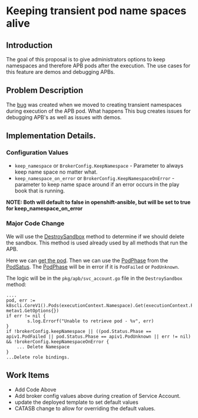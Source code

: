 # Keeping transient pod name spaces alive

## Introduction
The goal of this proposal is to give administrators options to keep namespaces and therefore APB pods after the execution. The use cases for this feature are demos and debugging APBs.

## Problem Description
The [bug](https://bugzilla.redhat.com/show_bug.cgi?id=1497766) was created when we moved to creating transient namespaces during execution of the APB pod. What happens  This bug creates issues for debugging APB's as well as issues with demos. 

## Implementation Details.

### Configuration Values

* `keep_namespace` or `BrokerConfig.KeepNamespace` - Parameter to always keep name space no matter what.
* `keep_namespace_on_error` or `BrokerConfig.KeepNamespaceOnError` -  parameter to keep name space around if an error occurs in the play book that is running.

**NOTE: Both will default to false in openshift-ansible, but will be set to true for keep_namespace_on_error**

### Major Code Change

We will use the [DestroySandbox](https://github.com/openshift/ansible-service-broker/blob/34f643eec5349f58300e4e802581a65f4120976c/pkg/apb/svc_acct.go#L225) method to determine if we should delete the sandbox. This method is used already used by all methods that run the APB.

Here we can [get the pod](https://godoc.org/k8s.io/client-go/kubernetes/typed/core/v1#PodInterface). Then we can use the [PodPhase](https://godoc.org/k8s.io/api/core/v1#PodStatus) from the [PodSatus](https://godoc.org/k8s.io/api/core/v1#Pod). The [PodPhase](https://godoc.org/k8s.io/api/core/v1#PodPhase) will be in error if it is `PodFailed` or `PodUnknown`. 


The logic will be in the `pkg/apb/svc_account.go` file in the `DestroySandbox` method:
```golang
....
pod, err := k8scli.CoreV1().Pods(executionContext.Namespace).Get(executionContext.PodName, metav1.GetOptions{})
if err != nil {
        s.log.Errorf("Unable to retrieve pod - %v", err)     
}
if !brokerConfig.keepNamespace || ((pod.Status.Phase == apiv1.PodFailed || pod.Status.Phase == apiv1.PodUnknown || err != nil) && !brokerConfig.keepNamespaceOnError {
    ... Delete Namespace 
}
...Delete role bindings.
```

## Work Items
- Add Code Above
- Add broker config values above during creation of Service Account.
- update the deployed template to set default  values
- CATASB change to allow for overriding the default values.
 